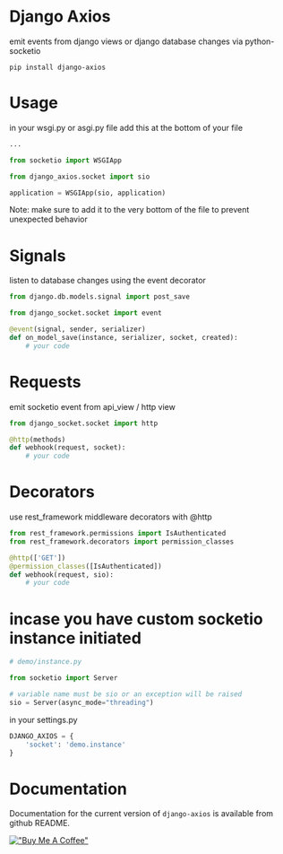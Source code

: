 # Django Axios
emit events from django views or django database changes via python-socketio 

```shell
pip install django-axios
```

# Usage 
in your wsgi.py or asgi.py file add this at the bottom of your file 

```python
...

from socketio import WSGIApp

from django_axios.socket import sio

application = WSGIApp(sio, application)
```

Note: make sure to add it to the very bottom of the file to prevent unexpected behavior

# Signals 
listen to database changes using the event decorator 

```python
from django.db.models.signal import post_save

from django_socket.socket import event

@event(signal, sender, serializer)
def on_model_save(instance, serializer, socket, created):
    # your code
```

# Requests 
emit socketio event from api_view / http view

```python 
from django_socket.socket import http

@http(methods)
def webhook(request, socket):
    # your code
```

# Decorators 
use rest_framework middleware decorators with @http

```python
from rest_framework.permissions import IsAuthenticated
from rest_framework.decorators import permission_classes

@http(['GET'])
@permission_classes([IsAuthenticated])
def webhook(request, sio):
    # your code
```

# incase you have custom socketio instance initiated 
```python
# demo/instance.py

from socketio import Server 

# variable name must be sio or an exception will be raised
sio = Server(async_mode="threading")
```

in your settings.py
```python
DJANGO_AXIOS = {
    'socket': 'demo.instance'
}
```

# Documentation

Documentation for the current version of ``django-axios`` is available from github README.


[!["Buy Me A Coffee"](https://www.buymeacoffee.com/assets/img/custom_images/orange_img.png)](https://www.buymeacoffee.com/lyonkvalid)